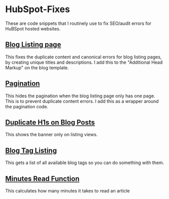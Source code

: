# HubSpot-Fixes

These are code snippets that I routinely use to fix SEO/audit errors for HuBSpot hosted websites.

## [Blog Listing page](https://github.com/mtabor66/HubSpot-Fixes/blob/main/Duplicate-headers-bloglisting)

This fixes the duplicate content and canonical errors for blog listing pages, by creating unique titles and descriptions.
I add this to the "Additional Head Markup" on the blog template.

## [Pagination](https://github.com/mtabor66/HubSpot-Fixes/blob/main/pagination)

This hides the pagination when the blog listing page only has one page. This is to prevent duplicate content errors.
I add this as a wrapper around the pagination code. 

## [Duplicate H1s on Blog Posts](https://github.com/mtabor66/HubSpot-Fixes/blob/main/blog-banner)

This shows the banner only on listing views.

## [Blog Tag Listing](https://github.com/mtabor66/HubSpot-Fixes/blob/main/blog-tags)

This gets a list of all available blog tags so you can do something with them.

## [Minutes Read Function](https://github.com/mtabor66/HubSpot-Fixes/blob/main/Min%20Read)
This calculates how many minutes it takes to read an article
